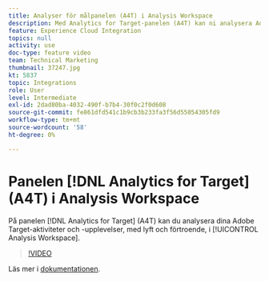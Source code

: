 ```yaml
---
title: Analyser för målpanelen (A4T) i Analysis Workspace
description: Med Analytics for Target-panelen (A4T) kan ni analysera Adobe Target aktiviteter och upplevelser, med lyft och förtroende, i Analysis Workspace.
feature: Experience Cloud Integration
topics: null
activity: use
doc-type: feature video
team: Technical Marketing
thumbnail: 37247.jpg
kt: 5837
topic: Integrations
role: User
level: Intermediate
exl-id: 2dad80ba-4032-490f-b7b4-30f0c2f0d608
source-git-commit: fe861dfd541c1b9cb3b233fa3f56d55054305fd9
workflow-type: tm+mt
source-wordcount: '58'
ht-degree: 0%

---
```


# Panelen [!DNL Analytics for Target] (A4T) i Analysis Workspace

På panelen [!DNL Analytics for Target] (A4T) kan du analysera dina Adobe Target-aktiviteter och -upplevelser, med lyft och förtroende, i [!UICONTROL Analysis Workspace].

>[!VIDEO](https://video.tv.adobe.com/v/37247/?quality=12&learn=on)

Läs mer i [dokumentationen](https://experienceleague.adobe.com/docs/analytics/analyze/analysis-workspace/panels/a4t-panel.html?lang=sv-SE).
